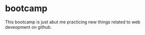 # bootcamp
This bootcamp is just abut me practicing new things related to web deveopment on github.
